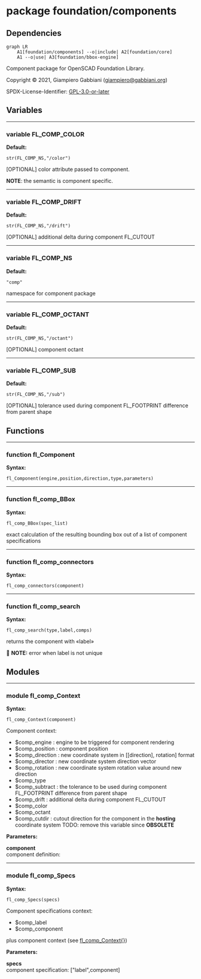 # package foundation/components

## Dependencies

```mermaid
graph LR
    A1[foundation/components] --o|include| A2[foundation/core]
    A1 --o|use| A3[foundation/bbox-engine]
```

Component package for OpenSCAD Foundation Library.

Copyright © 2021, Giampiero Gabbiani (giampiero@gabbiani.org)

SPDX-License-Identifier: [GPL-3.0-or-later](https://spdx.org/licenses/GPL-3.0-or-later.html)


## Variables

---

### variable FL_COMP_COLOR

__Default:__

    str(FL_COMP_NS,"/color")

[OPTIONAL] color attribute passed to component.

__NOTE__: the semantic is component specific.


---

### variable FL_COMP_DRIFT

__Default:__

    str(FL_COMP_NS,"/drift")

[OPTIONAL] additional delta during component FL_CUTOUT


---

### variable FL_COMP_NS

__Default:__

    "comp"

namespace for component package

---

### variable FL_COMP_OCTANT

__Default:__

    str(FL_COMP_NS,"/octant")

[OPTIONAL] component octant


---

### variable FL_COMP_SUB

__Default:__

    str(FL_COMP_NS,"/sub")

[OPTIONAL] tolerance used during component FL_FOOTPRINT difference from
parent shape


## Functions

---

### function fl_Component

__Syntax:__

```text
fl_Component(engine,position,direction,type,parameters)
```

---

### function fl_comp_BBox

__Syntax:__

```text
fl_comp_BBox(spec_list)
```

exact calculation of the resulting bounding box out of a list of component specifications

---

### function fl_comp_connectors

__Syntax:__

```text
fl_comp_connectors(component)
```

---

### function fl_comp_search

__Syntax:__

```text
fl_comp_search(type,label,comps)
```

returns the component with «label»

:memo: **NOTE:** error when label is not unique


## Modules

---

### module fl_comp_Context

__Syntax:__

    fl_comp_Context(component)

Component context:

 - $comp_engine    : engine to be triggered for component rendering
 - $comp_position  : component position
 - $comp_direction : new coordinate system in [[direction], rotation] format
 - $comp_director  : new coordinate system direction vector
 - $comp_rotation  : new coordinate system rotation value around new direction
 - $comp_type
 - $comp_subtract  : the tolerance to be used during component FL_FOOTPRINT difference from parent shape
 - $comp_drift     : additional delta during component FL_CUTOUT
 - $comp_color
 - $comp_octant
 - $comp_cutdir    : cutout direction for the component in the __hosting__ coordinate system
                     TODO: remove this variable since **OBSOLETE**



__Parameters:__

__component__  
component definition:


---

### module fl_comp_Specs

__Syntax:__

    fl_comp_Specs(specs)

Component specifications context:

 - $comp_label
 - $comp_component

plus component context (see [fl_comp_Context{}](#module-fl_comp_context))


__Parameters:__

__specs__  
component specification: ["label",component]



